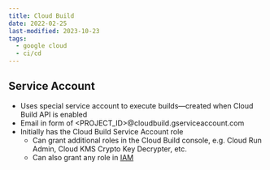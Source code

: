 ```yaml
---
title: Cloud Build
date: 2022-02-25
last-modified: 2023-10-23
tags:
  - google cloud
  - ci/cd
---
```


## Service Account

- Uses special service account to execute builds—created when Cloud Build API is enabled
- Email in form of <PROJECT_ID>@cloudbuild.gserviceaccount.com
- Initially has the Cloud Build Service Account role
	- Can grant additional roles in the Cloud Build console, e.g. Cloud Run Admin, Cloud KMS Crypto Key Decrypter, etc.
	- Can also grant any role in [IAM](notes/Cloud%20IAM.md)
